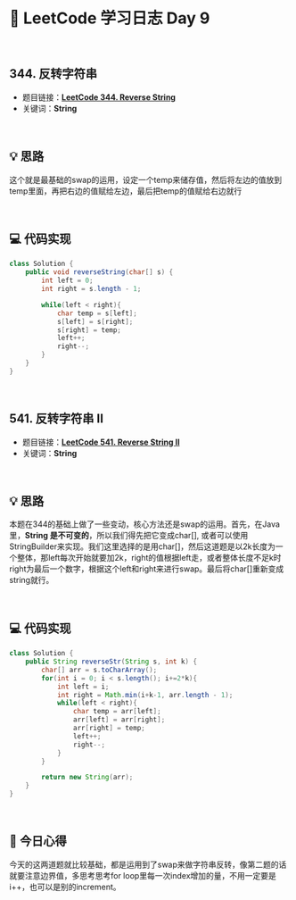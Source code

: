 # 📝 LeetCode 学习日志 Day 9

<br>

## 344. 反转字符串
- 题目链接：[**LeetCode 344. Reverse String**](https://leetcode.com/problems/reverse-string/)
- 关键词：**String**  

<br>

## 💡 思路
这个就是最基础的swap的运用，设定一个temp来储存值，然后将左边的值放到temp里面，再把右边的值赋给左边，最后把temp的值赋给右边就行

<br>

## 💻 代码实现
```java
class Solution {
    public void reverseString(char[] s) {
        int left = 0;
        int right = s.length - 1;

        while(left < right){
            char temp = s[left];
            s[left] = s[right];
            s[right] = temp;
            left++;
            right--;
        }
    }
}
```

<br>

## 541. 反转字符串 II
- 题目链接：[**LeetCode 541. Reverse String II**](https://leetcode.com/problems/reverse-string-ii/)
- 关键词：**String**

<br>

## 💡 思路
本题在344的基础上做了一些变动，核心方法还是swap的运用。首先，在Java里，**String 是不可变的**，所以我们得先把它变成char[], 或者可以使用StringBuilder来实现。我们这里选择的是用char[]，然后这道题是以2k长度为一个整体，那left每次开始就要加2k，right的值根据left走，或者整体长度不足k时right为最后一个数字，根据这个left和right来进行swap。最后将char[]重新变成string就行。

<br>

## 💻 代码实现
```java
class Solution {
    public String reverseStr(String s, int k) {
        char[] arr = s.toCharArray();
        for(int i = 0; i < s.length(); i+=2*k){
            int left = i;
            int right = Math.min(i+k-1, arr.length - 1);
            while(left < right){
                char temp = arr[left];
                arr[left] = arr[right];
                arr[right] = temp;
                left++;
                right--;
            }
        }

        return new String(arr);
    }
}
```

<br>

## 📝 今日心得
今天的这两道题就比较基础，都是运用到了swap来做字符串反转，像第二题的话就要注意边界值，多思考思考for loop里每一次index增加的量，不用一定要是i++，也可以是别的increment。